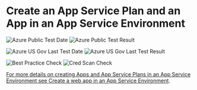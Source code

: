 # Create an App Service Plan and an App in an App Service Environment

![Azure Public Test Date](https://azurequickstartsservice.blob.core.windows.net/badges/201-web-app-asp-app-on-ase-create/PublicLastTestDate.svg)
![Azure Public Test Result](https://azurequickstartsservice.blob.core.windows.net/badges/201-web-app-asp-app-on-ase-create/PublicDeployment.svg)

![Azure US Gov Last Test Date](https://azurequickstartsservice.blob.core.windows.net/badges/201-web-app-asp-app-on-ase-create/FairfaxLastTestDate.svg)
![Azure US Gov Last Test Result](https://azurequickstartsservice.blob.core.windows.net/badges/201-web-app-asp-app-on-ase-create/FairfaxDeployment.svg)

![Best Practice Check](https://azurequickstartsservice.blob.core.windows.net/badges/201-web-app-asp-app-on-ase-create/BestPracticeResult.svg)
![Cred Scan Check](https://azurequickstartsservice.blob.core.windows.net/badges/201-web-app-asp-app-on-ase-create/CredScanResult.svg)

<a href="https://portal.azure.com/#create/Microsoft.Template/uri/https%3A%2F%2Fraw.githubusercontent.com%2Fazure%2Fazure-quickstart-templates%2Fmaster%2F201-web-app-asp-app-on-ase-create%2Fazuredeploy.json" target="_blank">
    


    


For more details on creating Apps and App Service Plans in an App Service Environment see [Create a web app in an App Service Environment](https://azure.microsoft.com/documentation/articles/app-service-web-how-to-create-a-web-app-in-an-ase/).

